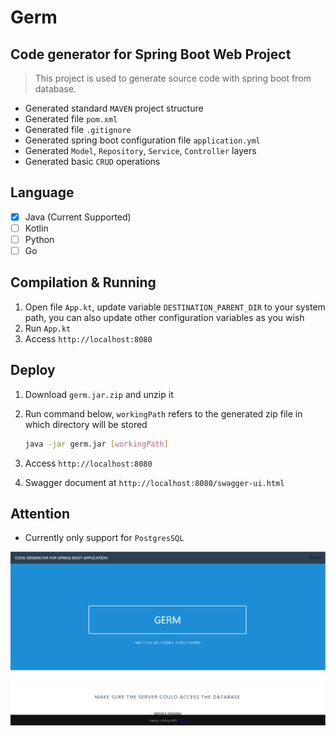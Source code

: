 # Germ
## Code generator for Spring Boot Web Project

> This project is used to generate source code with spring boot from database.

* Generated standard `MAVEN` project structure
* Generated file `pom.xml`
* Generated file `.gitignore`
* Generated spring boot configuration file `application.yml`
* Generated `Model`, `Repository`, `Service`, `Controller` layers
* Generated basic `CRUD` operations

## Language
- [x] Java (Current Supported)
- [ ] Kotlin
- [ ] Python
- [ ] Go

## Compilation & Running
1. Open file `App.kt`, update variable `DESTINATION_PARENT_DIR` to your system path, you can also update other configuration variables as you wish
2. Run `App.kt`
3. Access `http://localhost:8080`

## Deploy
1. Download `germ.jar.zip` and unzip it
2. Run command below, `workingPath` refers to the generated zip file in which directory will be stored
    ```bash
    java -jar germ.jar [workingPath]
    ```   
3. Access `http://localhost:8080`

4. Swagger document at `http://localhost:8080/swagger-ui.html`


## Attention
* Currently only support for `PostgresSQL` 

![](snapshot/germ.png)